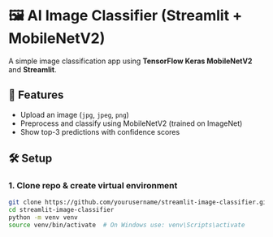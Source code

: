 # 🖼️ AI Image Classifier (Streamlit + MobileNetV2)

A simple image classification app using **TensorFlow Keras MobileNetV2** and **Streamlit**.

## 🚀 Features
- Upload an image (`jpg`, `jpeg`, `png`)
- Preprocess and classify using MobileNetV2 (trained on ImageNet)
- Show top-3 predictions with confidence scores

## 🛠️ Setup

### 1. Clone repo & create virtual environment
```bash
git clone https://github.com/yourusername/streamlit-image-classifier.git
cd streamlit-image-classifier
python -m venv venv
source venv/bin/activate  # On Windows use: venv\Scripts\activate
